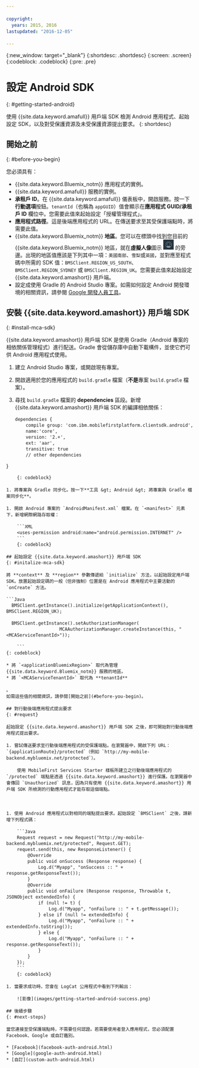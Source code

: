 ```yaml
---

copyright:
  years: 2015, 2016
lastupdated: "2016-12-05"

---
```

{:new_window: target="_blank"}
{:shortdesc: .shortdesc}
{:screen: .screen}
{:codeblock: .codeblock}
{:pre: .pre}

# 設定 Android SDK
{: #getting-started-android}

使用 {{site.data.keyword.amafull}} 用戶端 SDK 檢測 Android 應用程式、起始設定 SDK，以及對受保護資源及未受保護資源提出要求。
{: shortdesc}

## 開始之前
{: #before-you-begin}

您必須具有：

* {{site.data.keyword.Bluemix_notm}} 應用程式的實例。
* {{site.data.keyword.amafull}} 服務的實例。
* **承租戶 ID**。在 {{site.data.keyword.amafull}} 儀表板中，開啟服務。按一下**行動選項**按鈕。`tenantId`（也稱為 `appGUID`）值會顯示在**應用程式 GUID/承租戶 ID** 欄位中。您需要此值來起始設定「授權管理程式」。
* **應用程式路徑**。這是後端應用程式的 URL。在傳送要求至其受保護端點時，將需要此值。
* {{site.data.keyword.Bluemix_notm}} **地區**。您可以在標頭中找到您目前的 {{site.data.keyword.Bluemix_notm}} 地區，就在**虛擬人像**圖示 ![「虛擬人像」圖示](images/face.jpg "「虛擬人像」圖示") 的旁邊。出現的地區值應該是下列其中一項：`美國南部`、`雪梨`或`英國`，並對應至程式碼中所需的 SDK 值：`BMSClient.REGION_US_SOUTH`、`BMSClient.REGION_SYDNEY` 或 `BMSClient.REGION_UK`。您需要此值來起始設定 {{site.data.keyword.amashort}} 用戶端。
* 設定成使用 Gradle 的 Android Studio 專案。如需如何設定 Android 開發環境的相關資訊，請參閱 [Google 開發人員工具](http://developer.android.com/sdk/index.html)。

## 安裝 {{site.data.keyword.amashort}} 用戶端 SDK
{: #install-mca-sdk}

{{site.data.keyword.amashort}} 用戶端 SDK 是使用 Gradle（Android 專案的相依關係管理程式）進行配送。Gradle 會從儲存庫中自動下載構件，並使它們可供 Android 應用程式使用。

1. 建立 Android Studio 專案，或開啟現有專案。

1. 開啟適用於您的應用程式的 `build.gradle` 檔案（**不是**專案 `build.gradle` 檔案）。

1. 尋找 `build.gradle` 檔案的 **dependencies** 區段。新增 {{site.data.keyword.amashort}} 用戶端 SDK 的編譯相依關係：

	```Gradle
	dependencies {
		compile group: 'com.ibm.mobilefirstplatform.clientsdk.android',    
        name:'core',
        version: '2.+',
        ext: 'aar',
        transitive: true
    	// other dependencies  
}
```
	{: codeblock}

1. 將專案與 Gradle 同步化。按一下**工具 &gt; Android &gt; 將專案與 Gradle 檔案同步化**。

1. 開啟 Android 專案的 `AndroidManifest.xml` 檔案。在 `<manifest>` 元素下，新增網際網路存取權：

	```XML
	<uses-permission android:name="android.permission.INTERNET" />
	```
	{: codeblock}

## 起始設定 {{site.data.keyword.amashort}} 用戶端 SDK
{: #initalize-mca-sdk}

將 **context** 及 **region** 參數傳遞給 `initialize` 方法，以起始設定用戶端 SDK。放置起始設定碼的一般（但非強制）位置是在 Android 應用程式中主要活動的 `onCreate` 方法。

```Java
  BMSClient.getInstance().initialize(getApplicationContext(), BMSClient.REGION_UK);
					
  BMSClient.getInstance().setAuthorizationManager(
					MCAAuthorizationManager.createInstance(this, "<MCAServiceTenantId>"));
						
	```
{: codeblock}

* 將 `<applicationBluemixRegion>` 取代為管理 {{site.data.keyword.Bluemix_notm}} 服務的地區。
* 將 `<MCAServiceTenantId>` 取代為 **tenantId** 

。
如需這些值的相關資訊，請參閱[開始之前](#before-you-begin)。

## 對行動後端應用程式提出要求
{: #request}

起始設定 {{site.data.keyword.amashort}} 用戶端 SDK 之後，即可開始對行動後端應用程式提出要求。

1. 嘗試傳送要求至行動後端應用程式的受保護端點。在瀏覽器中，開啟下列 URL：`{applicationRoute}/protected`（例如 `http://my-mobile-backend.mybluemix.net/protected`）。   

	使用 MobileFirst Services Starter 樣板所建立之行動後端應用程式的 `/protected` 端點是透過 {{site.data.keyword.amashort}} 進行保護。在瀏覽器中會傳回 `Unauthorized` 訊息，因為只有使用 {{site.data.keyword.amashort}} 用戶端 SDK 所檢測的行動應用程式才能存取這個端點。



1. 使用 Android 應用程式以對相同的端點提出要求。起始設定 `BMSClient` 之後，請新增下列程式碼：

	```Java
	Request request = new Request("http://my-mobile-backend.mybluemix.net/protected", Request.GET);
	request.send(this, new ResponseListener() {
		@Override
		public void onSuccess (Response response) {
			Log.d("Myapp", "onSuccess :: " + response.getResponseText());
		}
		@Override
		public void onFailure (Response response, Throwable t, JSONObject extendedInfo) {
			if (null != t) {
				Log.d("Myapp", "onFailure :: " + t.getMessage());
			} else if (null != extendedInfo) {
				Log.d("Myapp", "onFailure :: " + extendedInfo.toString());
			} else {
				Log.d("Myapp", "onFailure :: " + response.getResponseText());
			}
		}
	});
	```
	{: codeblock}

1. 當要求成功時，您會在 LogCat 公用程式中看到下列輸出：

	![影像](images/getting-started-android-success.png)

## 後續步驟
{: #next-steps}

當您連接至受保護端點時，不需要任何認證。若需要使用者登入應用程式，您必須配置 Facebook、Google 或自訂鑑別。

* [Facebook](facebook-auth-android.html)
* [Google](google-auth-android.html)
* [自訂](custom-auth-android.html)
